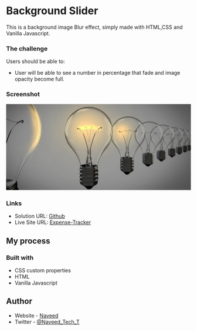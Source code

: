 # Background Slider

This is a background image Blur effect, simply made with HTML,CSS and Vanilla Javascript.

### The challenge

Users should be able to:

- User will be able to see a number in percentage that fade and image opacity become full.

### Screenshot

![](/screenshot.png)

### Links

- Solution URL: [Github](https://github.com/Naveed89-tech/Background_slider)
- Live Site URL: [Expense-Tracker](https://backgroundsliderappjavascript.netlify.app/)

## My process

### Built with

- CSS custom properties
- HTML
- Vanilla Javascript

## Author

- Website - [Naveed](https://naveedtechs.netlify.app/)
- Twitter - [@Naveed_Tech_T](https://twitter.com/Naveed_Tech_T)
